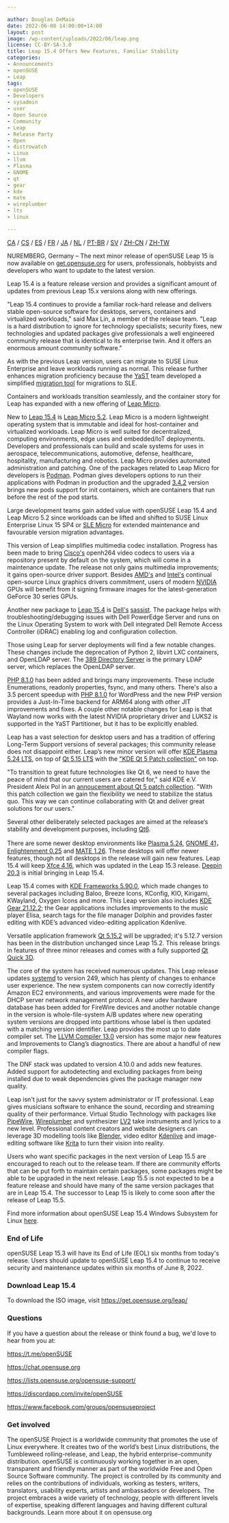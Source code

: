 ```yaml
---

author: Douglas DeMaio
date: 2022-06-08 14:00:00+14:00
layout: post
image: /wp-content/uploads/2022/06/leap.png
license: CC-BY-SA-3.0
title: Leap 15.4 Offers New Features, Familiar Stability
categories:
- Announcements
- openSUSE
- Leap
tags:
- openSUSE
- Developers
- sysadmin
- user
- Open Source
- Community
- Leap
- Release Party
- Open
- distrowatch
- Linux
- llvm
- Plasma
- GNOME
- qt
- gear
- kde
- mate
- wireplumber
- lts
- linux

---
```


[CA](https://en.opensuse.org/Anunci_de_la_versi%C3%B3_15.4) / [CS](http://cs.opensuse.org/Ozn%C3%A1men%C3%AD_nov%C3%A9ho_vyd%C3%A1n%C3%AD_15.4) / [ES](http://es.opensuse.org/Anuncio_publicaci%C3%B3n_15.4) / [FR](http://fr.opensuse.org/Annonce_de_version_15.4) / [JA](http://ja.opensuse.org/%E3%83%AA%E3%83%AA%E3%83%BC%E3%82%B9%E3%82%A2%E3%83%8A%E3%82%A6%E3%83%B3%E3%82%B9_15.4) / [NL](http://nl.opensuse.org/Aankondiging_van_uitgave_15.4) / [PT-BR](https://linuxkamarada.com/pt/2022/06/08/leap-15-4-oferece-novos-recursos-com-a-estabilidade-de-sempre/) / [SV](http://sv.opensuse.org/Utgivnings_meddelande_15.4) / [ZH-CN](http://zh.opensuse.org/%E5%8F%91%E8%A1%8C%E5%85%AC%E5%91%8A_15.4) / [ZH-TW](http://zh-tw.opensuse.org/Release_announcement_15.4)

NUREMBERG, Germany – The next minor release of openSUSE Leap 15 is now available on [get.opensuse.org](https://get.opensuse.org/leap) for users, professionals, hobbyists and developers who want to update to the latest version.

Leap 15.4 is a feature release version and provides a significant amount of updates from previous Leap 15.x versions along with new offerings.

"Leap 15.4 continues to provide a familiar rock-hard release and delivers stable open-source software for desktops, servers, containers and virtualized workloads," said Max Lin, a member of the release team. "Leap is a hard distribution to ignore for technology specialists; security fixes, new technologies and updated packages give professionals a well engineered community release that is identical to its enterprise twin. And it offers an enormous amount community software."

As with the previous Leap version, users can migrate to SUSE Linux Enterprise and leave workloads running as normal. This release further enhances migration proficiency because the [YaST](https://yast.opensuse.org/) team developed a simplified [migration tool](https://build.opensuse.org/package/show/YaST:Head/yast2-migration-sle) for migrations to SLE.

Containers and workloads transition seamlessly, and the container story for Leap has expanded with a new offering of [Leap Micro](https://download.opensuse.org/distribution/leap-micro/).

New to [Leap 15.4](https://get.opensuse.org/leap) is [Leap Micro 5.2](https://en.opensuse.org/openSUSE:Roadmap#Schedule_for_Leap_Micro_5.2). Leap Micro is a modern lightweight operating system that is immutable and ideal for host-container and virtualized workloads. Leap Micro is well suited for decentralized, computing environments, edge uses and embedded/IoT deployments. Developers and professionals can build and scale systems for uses in aerospace, telecommunications, automotive, defense, healthcare, hospitality, manufacturing and robotics. Leap Micro provides automated administration and patching. One of the packages related to Leap Micro for developers is [Podman](https://github.com/containers/podman/blob/main/RELEASE_NOTES.md#342). Podman gives developers options to run their applications with Podman in production and the upgraded [3.4.2](https://github.com/containers/podman/blob/main/RELEASE_NOTES.md#342) version brings new pods support for init containers, which are containers that run before the rest of the pod starts.

Large development teams gain added value with openSUSE Leap 15.4 and Leap Micro 5.2 since workloads can be lifted and shifted to SUSE Linux Enterprise Linux 15 SP4 or [SLE Micro](https://www.suse.com/download/sle-micro/) for extended maintenance and favourable version migration advantages.

This version of Leap simplifies multimedia codec installation. Progress has been made to bring [Cisco's](https://www.cisco.com/) openh264 video codecs to users via a repository present by default on the system, which will come in a maintenance update. The release not only gains multimedia improvements; it gains open-source driver support. Besides [AMD's](https://www.amd.com/) and [Intel's](https://www.intel.com/) continual open-source Linux graphics drivers commitment, users of modern [NVIDIA](https://www.nvidia.com) GPUs will benefit from it signing firmware images for the latest-generation GeForce 30 series GPUs.

Another new package to [Leap 15.4](https://get.opensuse.org/leap) is [Dell's](https://github.com/dell) [sassist](https://github.com/dell/sassist). The package helps with troubleshooting/debugging issues with Dell PowerEdge Server and runs on the Linux Operating System to work with Dell integrated Dell Remote Access Controller (iDRAC) enabling log and configuration collection.

Those using Leap for server deployments will find a few notable changes. These changes include the deprecation of Python 2, libvirt LXC containers, and OpenLDAP server. The [389 Directory Server](https://directory.fedoraproject.org) is the primary LDAP server, which replaces the OpenLDAP server.

[PHP 8.1.0](https://www.php.net/releases/8.1/) has been added and brings many improvements. These include Enumerations, readonly properties, fsync, and many others. There's also a 3.5 percent speedup with [PHP 8.1.0](https://www.php.net/releases/8.1/) for WordPress and the new PHP version provides a Just-In-Time backend for ARM64 along with other JIT improvements and fixes. A couple other notable changes for Leap is that Wayland now works with the latest NVIDIA proprietary driver and LUKS2 is supported in the YaST Partitioner, but it has to be explicitly enabled.

Leap has a vast selection for desktop users and has a tradition of offering Long-Term Support versions of several packages; this community release does not disappoint either. Leap’s new minor version will offer [KDE Plasma 5.24 LTS](https://community.kde.org/Schedules/Plasma_5), on top of [Qt 5.15 LTS](https://www.qt.io/blog/qt-5.15-released) with the ["KDE Qt 5 Patch collection"](https://dot.kde.org/2021/04/06/announcing-kdes-qt-5-patch-collection) on top.

"To transition to great future technologies like Qt 6, we need to have the peace of mind that our current users are catered for," said KDE e.V. President Aleix Pol in an [annoucement about Qt 5 patch collection](https://dot.kde.org/2021/04/06/announcing-kdes-qt-5-patch-collection). "With this patch collection we gain the flexibility we need to stabilize the status quo. This way we can continue collaborating with Qt and deliver great solutions for our users."

Several other deliberately selected packages are aimed at the release’s stability and development purposes, including [Qt6](https://www.qt.io/product/qt6).

There are some newer desktop environments like [Plasma 5.24](https://kde.org/announcements/plasma/5/5.24.0/), [GNOME 41](https://help.gnome.org/misc/release-notes/41.0/)， [Enlightenment 0.25](https://www.enlightenment.org/news/2021-12-26-enlightenment-0.25.0) and [MATE 1.26](https://mate-desktop.org/blog/2021-08-08-mate-1-26-released/). These desktops will offer newer features, though not all desktops in the release will gain new features. Leap 15.4 will keep [Xfce 4.16](https://www.xfce.org/about/news/?post=1608595200), which was updated in the Leap 15.3 release. [Deepin 20.3](https://www.deepin.org/en/2021/11/23/deepin-20-3/) is initial bringing in Leap 15.4.

Leap 15.4 comes with [KDE Frameworks 5.90.0](https://kde.org/announcements/frameworks/5/5.90.0/), which made changes to several packages including Baloo, Breeze Icons, KConfig, KIO, Kirigami, KWayland, Oxygen Icons and more. This Leap version also includes [KDE Gear 21.12.2](https://kde.org/announcements/gear/21.12.2/); the Gear applications includes improvements to the music player Elisa, search tags for the file manager Dolphin and provides faster editing with KDE’s advanced video-editing application Kdenlive.

Versatile application framework [Qt 5.15.2](https://www.qt.io/blog/qt-5.15.2-released) will be upgraded; it's 5.12.7 version has been in the distribution unchanged since Leap 15.2. This release brings in features of three minor releases and comes with a fully supported [Qt Quick 3D](https://doc-snapshots.qt.io/qt5-5.15/qtquick3d-index.html).

The core of the system has received numerous updates. This Leap release updates [systemd](https://github.com/systemd/systemd) to version 249, which has plenty of changes to enhance user experience. The new system components can now correctly identify Amazon EC2 environments, and various improvements were made for the DHCP server network management protocol. A new udev hardware database has been added for FireWire devices and another notable change in the version is whole-file-system A/B updates where new operating system versions are dropped into partitions whose label is then updated with a matching version identifier. Leap provides the most up to date compiler set. The [LLVM Compiler 13.0](https://releases.llvm.org/13.0.0/tools/clang/docs/ReleaseNotes.html) version has some major new features and Improvements to Clang’s diagnostics. There are about a handful of new compiler flags.

The DNF stack was updated to version 4.10.0 and adds new features. Added support for autodetecting and excluding packages from being installed due to weak dependencies gives the package manager new quality.

Leap isn't just for the savvy system administrator or IT professional. Leap gives musicians software to enhance the sound, recording and streaming quality of their performance. Virtual Studio Technology with packages like [PipeWire](https://software.opensuse.org/package/pipewire), [Wireplumber](https://software.opensuse.org/package/wireplumber) and synthesizer [LV2](https://software.opensuse.org/package/lv2) take instruments and lyrics to a new level. Professional content creators and website designers can leverage 3D modelling tools like [Blender](https://software.opensuse.org/package/blender), video editor [Kdenlive](https://kdenlive.org) and image-editing software like [Krita](https://software.opensuse.org/package/krita) to turn their vision into reality.

Users who want specific packages in the next version of Leap 15.5 are encouraged to reach out to the release team. If there are community efforts that can be put forth to maintain certain packages, some packages might be able to be upgraded in the next release. Leap 15.5 is not expected to be a feature release and should have many of the same version packages that are in Leap 15.4. The successor to Leap 15 is likely to come soon after the release of Leap 15.5.

Find more information about openSUSE Leap 15.4 Windows Subsystem for Linux [here](https://en.opensuse.org/openSUSE:WSL).

### End of Life ### 

openSUSE Leap 15.3 will have its End of Life (EOL) six months from today's release. Users should update to openSUSE Leap 15.4 to continue to receive security and maintenance updates within six months of June 8, 2022.

### Download Leap 15.4 ### 

To download the ISO image, visit <https://get.opensuse.org/leap/>

### Questions ### 

If you have a question about the release or think found a bug, we'd love to hear from you at:

  <https://t.me/openSUSE>
  
  <https://chat.opensuse.org>

  <https://lists.opensuse.org/opensuse-support/>

  <https://discordapp.com/invite/openSUSE>

  <https://www.facebook.com/groups/opensuseproject>

### Get involved ### 

The openSUSE Project is a worldwide community that promotes the use of Linux everywhere. It creates two of the world’s best Linux distributions, the Tumbleweed rolling-release, and Leap, the hybrid enterprise-community distribution. openSUSE is continuously working together in an open, transparent and friendly manner as part of the worldwide Free and Open Source Software community. The project is controlled by its community and relies on the contributions of individuals, working as testers, writers, translators, usability experts, artists and ambassadors or developers. The project embraces a wide variety of technology, people with different levels of expertise, speaking different languages and having different cultural backgrounds. Learn more about it on opensuse.org 


<meta name="openSUSE, Leap, Developers, sysadmin, user, Open Source, community, release party, php, dnf, openldap, amd, intel, nvidia, yast, codec, multi media,plasma, gnome, mate, enlightment, qt" content="HTML,CSS,XML,JavaScript">
